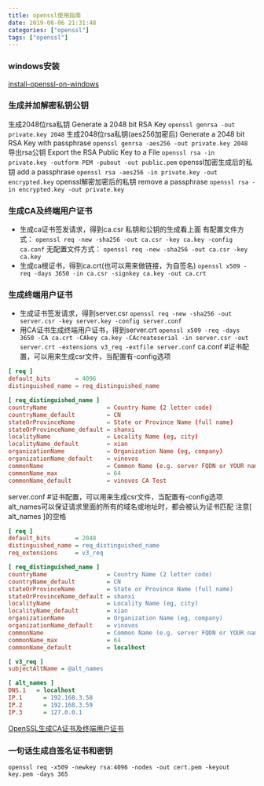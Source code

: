 ```yaml
---
title: openssl使用指南
date: 2019-08-06 21:31:48
categories: ["openssl"]
tags: ["openssl"]
---
```

### windows安装
[install-openssl-on-windows](https://tecadmin.net/install-openssl-on-windows/)

### 生成并加解密私钥公钥
生成2048位rsa私钥  Generate a 2048 bit RSA Key
`openssl genrsa -out private.key 2048`
生成2048位rsa私钥(aes256加密后) Generate a 2048 bit RSA Key with passphrase
`openssl genrsa -aes256 -out private.key 2048`
导出rsa公钥  Export the RSA Public Key to a File
`openssl rsa -in private.key -outform PEM -pubout -out public.pem`
openssl加密生成后的私钥 add a passphrase
`openssl rsa -aes256 -in private.key -out encrypted.key`
openssl解密加密后的私钥 remove a passphrase
`openssl rsa -in encrypted.key -out private.key`

<!-- more -->
### 生成CA及终端用户证书
* 生成ca证书签发请求，得到ca.csr
私钥和公钥的生成看上面
有配置文件方式：
`openssl req -new -sha256 -out ca.csr -key ca.key -config ca.conf` 
无配置文件方式：
`openssl req -new -sha256 -out ca.csr -key ca.key`
* 生成ca根证书，得到ca.crt(也可以用来做链接，为自签名)
`openssl x509 -req -days 3650 -in ca.csr -signkey ca.key -out ca.crt`
### 生成终端用户证书
* 生成证书签发请求，得到server.csr
`openssl req -new -sha256 -out server.csr -key server.key -config server.conf`
* 用CA证书生成终端用户证书，得到server.crt
`openssl x509 -req -days 3650 -CA ca.crt -CAkey ca.key -CAcreateserial -in server.csr -out server.crt -extensions v3_req -extfile server.conf`
ca.conf #证书配置，可以用来生成csr文件，当配置有-config选项
``` conf
[ req ]
default_bits       = 4096
distinguished_name = req_distinguished_name

[ req_distinguished_name ]
countryName                 = Country Name (2 letter code)
countryName_default         = CN
stateOrProvinceName         = State or Province Name (full name)
stateOrProvinceName_default = shanxi
localityName                = Locality Name (eg, city)
localityName_default        = xian
organizationName            = Organization Name (eg, company)
organizationName_default    = vinovos
commonName                  = Common Name (e.g. server FQDN or YOUR name)
commonName_max              = 64
commonName_default          = vinovos CA Test
```
server.conf #证书配置，可以用来生成csr文件，当配置有-config选项
alt_names可以保证请求里面的所有的域名或地址时，都会被认为证书匹配
注意[ alt_names ]的空格
``` ini
[ req ]
default_bits       = 2048
distinguished_name = req_distinguished_name
req_extensions     = v3_req

[ req_distinguished_name ]
countryName                 = Country Name (2 letter code)
countryName_default         = CN
stateOrProvinceName         = State or Province Name (full name)
stateOrProvinceName_default = shanxi
localityName                = Locality Name (eg, city)
localityName_default        = xian
organizationName            = Organization Name (eg, company)
organizationName_default    = vinovos
commonName                  = Common Name (e.g. server FQDN or YOUR name)
commonName_max              = 64
commonName_default          = localhost

[ v3_req ]
subjectAltName = @alt_names

[ alt_names ]
DNS.1   = localhost
IP.1      = 192.168.3.58
IP.2      = 192.168.3.59
IP.3      = 127.0.0.1
```
[ OpenSSL生成CA证书及终端用户证书 ](https://www.cnblogs.com/nidey/p/9041960.html)
### 一句话生成自签名证书和密钥
`openssl req -x509 -newkey rsa:4096 -nodes -out cert.pem -keyout key.pem -days 365`